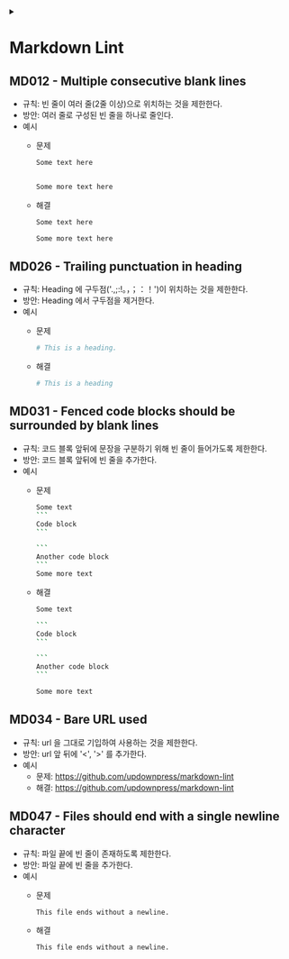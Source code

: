 <link rel="stylesheet" type="text/css" href="/css/header.css">
<link rel="stylesheet" type="text/css" href="/css/bootstrap/5.3.0-alpha1/bootstrap.css">
<div class="sticky-top bg-white pt-1 pb-2" id="header-div-max"></div>
<details id="display-none"><summary></summary>
  <script src="/js/header.js" defer="defer"></script>
  <script src="/js/table/numbering.js" defer="defer"></script>
  <script src="/js/bootstrap/5.3.0-alpha1/bootstrap.bundle.js" defer="defer"></script>
</details>

# Markdown Lint

## MD012 - Multiple consecutive blank lines

- 규칙: 빈 줄이 여러 줄(2줄 이상)으로 위치하는 것을 제한한다.
- 방안: 여러 줄로 구성된 빈 줄을 하나로 줄인다.
- 예시  
  - 문제  

    ```bash
    Some text here


    Some more text here
    ```

  - 해결
  
    ```bash
    Some text here

    Some more text here
    ```

## MD026 - Trailing punctuation in heading

- 규칙: Heading 에 구두점('.,;:!。，；：！')이 위치하는 것을 제한한다.
- 방안: Heading 에서 구두점을 제거한다.
- 예시  
  - 문제  

    ```bash
    # This is a heading.
    ```

  - 해결
  
    ```bash
    # This is a heading
    ```

## MD031 - Fenced code blocks should be surrounded by blank lines

- 규칙: 코드 블록 앞뒤에 문장을 구분하기 위해 빈 줄이 들어가도록 제한한다.
- 방안: 코드 블록 앞뒤에 빈 줄을 추가한다.
- 예시  
  - 문제  

    ````bash
    Some text
    ```
    Code block
    ```

    ```
    Another code block
    ```
    Some more text
    ````

  - 해결
  
    ````bash
    Some text

    ```
    Code block
    ```

    ```
    Another code block
    ```

    Some more text
    ````

## MD034 - Bare URL used

- 규칙: url 을 그대로 기입하여 사용하는 것을 제한한다.
- 방안: url 앞 뒤에 '<', '>' 를 추가한다.
- 예시  
  - 문제: https://github.com/updownpress/markdown-lint
  - 해결: <https://github.com/updownpress/markdown-lint>

## MD047 - Files should end with a single newline character

- 규칙: 파일 끝에 빈 줄이 존재하도록 제한한다.
- 방안: 파일 끝에 빈 줄을 추가한다.
- 예시  
  - 문제  

    ````bash
    This file ends without a newline.
    ````

  - 해결
  
    ````bash
    This file ends without a newline.
    
    ````
